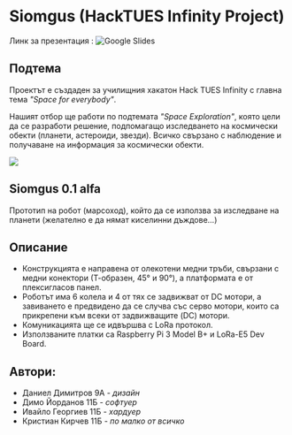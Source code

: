 # Siomgus (HackTUES Infinity Project)
Линк за презентация : ![Google Slides](https://docs.google.com/presentation/d/1I1QpjnYtTnG0d21gRRG9Qrj2G7I8DFPU/edit?usp=sharing&ouid=117364217083302483447&rtpof=true&sd=true)
## Подтема
Проектът е създаден за училищния хакатон Hack TUES Infinity с главна тема *"Space for everybody"*.

Нашият отбор ще работи по подтемата *"Space Exploration"*, която цели да се разработи решение, подпомагащо изследването на космически обекти (планети, астероиди, звезди). Всичко свързано с наблюдение и получаване на информация за космически обекти.

![](https://scontent.fsof8-1.fna.fbcdn.net/v/t39.30808-6/275656284_4909951995761290_4022342664248933558_n.png?_nc_cat=107&ccb=1-5&_nc_sid=730e14&_nc_ohc=tLecpEJRWFMAX8aPol0&_nc_ht=scontent.fsof8-1.fna&oh=00_AT-eE_EguFLdkFwg37eFFnJLcreLI8nJXZQTCNT5KIfYbA&oe=623186B3)
## Siomgus 0.1 alfa 
Прототип на робот (марсоход), който да се използва за изследване на планети (желателно е да нямат киселинни дъждове...) 
## Описание
- Конструкцията е направена от олекотени медни тръби, свързани с медни конектори (Т-образен, 45° и 90°), а платформата е от плексигласов панел. 
- Роботът има 6 колела и 4 от тях се задвижват от DC мотори, а завиването е предвидено да се случва със серво мотори, които са прикрепени към всеки от задвижващите (DC) мотори. 
- Комуникацията ще се идвършва с LoRa протокол. 
- Използваните платки са Raspberry Pi 3 Model B+ и LoRa-E5 Dev Board.
## Автори:
- Даниел Димитров 9А - *дизайн*
- Димо Йорданов 11Б - *софтуер*
- Ивайло Георгиев 11Б - *хардуер*
- Кристиан Кирчев 11Б - *по малко от всичко*
